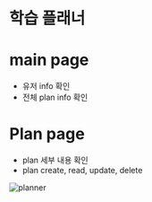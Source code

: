 # 학습 플래너

# main page
 - 유저 info 확인
 - 전체 plan info 확인
 
# Plan page
 - plan 세부 내용 확인
 - plan create, read, update, delete

![planner](https://user-images.githubusercontent.com/96504592/161072942-6d7f37e7-a681-42b1-b18c-7fb06f6afe03.png)
